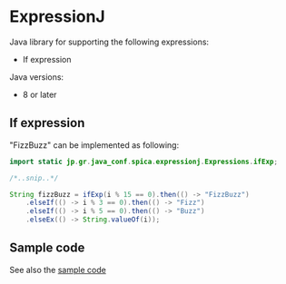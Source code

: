 # ExpressionJ

Java library for supporting the following expressions:

- If expression

Java versions:

- 8 or later

## If expression

"FizzBuzz" can be implemented as following:

```java
import static jp.gr.java_conf.spica.expressionj.Expressions.ifExp;

/*..snip..*/

String fizzBuzz = ifExp(i % 15 == 0).then(() -> "FizzBuzz")
    .elseIf(() -> i % 3 == 0).then(() -> "Fizz")
    .elseIf(() -> i % 5 == 0).then(() -> "Buzz")
    .elseEx(() -> String.valueOf(i));
```

## Sample code

See also
the [sample code](https://github.com/sakata1222/expressionj/blob/main/lib/src/test/java/jp/gr/java_conf/spica/expressionj/SampleTest.java)


